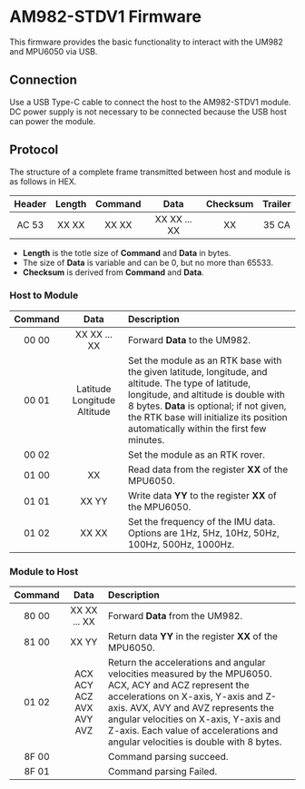 # AM982-STDV1 Firmware

This firmware provides the basic functionality to interact with the UM982 and MPU6050 via USB.

## Connection

Use a USB Type-C cable to connect the host to the AM982-STDV1 module. DC power supply is not necessary to be connected because the USB host can power the module.

## Protocol

The structure of a complete frame transmitted between host and module is as follows in HEX.

|Header|Length|Command|Data|Checksum|Trailer|
|:---:|:---:|:---:|:---:|:---:|:---:|
|AC 53|XX XX|XX XX|XX XX ... XX|XX|35 CA|

* **Length** is the totle size of **Command** and **Data** in bytes.
* The size of **Data** is variable and can be 0, but no more than 65533.
* **Checksum** is derived from **Command** and **Data**.

### Host to Module

|Command|Data|Description|
|:---:|:---:|:---|
|00 00|XX XX ... XX|Forward **Data** to the UM982.|
|00 01|Latitude Longitude Altitude|Set the module as an RTK base with the given latitude, longitude, and altitude. The type of latitude, longitude, and altitude is double with 8 bytes. **Data** is optional; if not given, the RTK base will initialize its position automatically within the first few minutes.|
|00 02||Set the module as an RTK rover.|
|01 00|XX|Read data from the register **XX** of the MPU6050.|
|01 01|XX YY|Write data **YY** to the register **XX** of the MPU6050.|
|01 02|XX XX|Set the frequency of the IMU data. Options are 1Hz, 5Hz, 10Hz, 50Hz, 100Hz, 500Hz, 1000Hz.|

### Module to Host

|Command|Data|Description|
|:---:|:---:|:---|
|80 00|XX XX ... XX|Forward **Data** from the UM982.|
|81 00|XX YY|Return data **YY** in the register **XX** of the MPU6050.|
|01 02|ACX ACY ACZ AVX AVY AVZ|Return the accelerations and angular velocities measured by the MPU6050. ACX, ACY and ACZ represent the accelerations on X-axis, Y-axis and Z-axis. AVX, AVY and AVZ represents the angular velocities on X-axis, Y-axis and Z-axis. Each value of accelerations and angular velocities is double with 8 bytes.|
|8F 00||Command parsing succeed.|
|8F 01||Command parsing Failed.|
